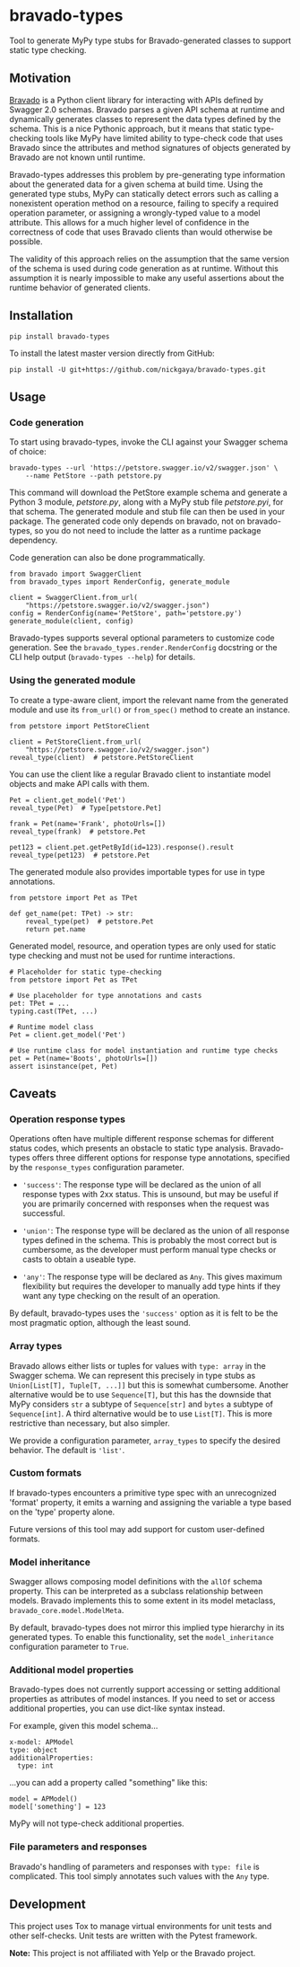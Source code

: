 # bravado-types

Tool to generate MyPy type stubs for Bravado-generated classes to support
static type checking.

## Motivation

[Bravado](https://github.com/Yelp/Bravado) is a Python client library for
interacting with APIs defined by Swagger 2.0 schemas. Bravado parses a given
API schema at runtime and dynamically generates classes to represent the data
types defined by the schema. This is a nice Pythonic approach, but it means
that static type-checking tools like MyPy have limited ability to type-check
code that uses Bravado since the attributes and method signatures of objects
generated by Bravado are not known until runtime.

Bravado-types addresses this problem by pre-generating type information about
the generated data for a given schema at build time. Using the generated type
stubs, MyPy can statically detect errors such as calling a nonexistent
operation method on a resource, failing to specify a required operation
parameter, or assigning a wrongly-typed value to a model attribute. This allows
for a much higher level of confidence in the correctness of code that uses
Bravado clients than would otherwise be possible.

The validity of this approach relies on the assumption that the same version of
the schema is used during code generation as at runtime.  Without this
assumption it is nearly impossible to make any useful assertions about the
runtime behavior of generated clients.

## Installation

    pip install bravado-types

To install the latest master version directly from GitHub:

    pip install -U git+https://github.com/nickgaya/bravado-types.git

## Usage

### Code generation

To start using bravado-types, invoke the CLI against your Swagger schema of
choice:

    bravado-types --url 'https://petstore.swagger.io/v2/swagger.json' \
        --name PetStore --path petstore.py

This command will download the PetStore example schema and generate a Python 3
module, *petstore.py*, along with a MyPy stub file *petstore.pyi*, for that
schema. The generated module and stub file can then be used in your package.
The generated code only depends on bravado, not on bravado-types, so you do not
need to include the latter as a runtime package dependency.

Code generation can also be done programmatically.

    from bravado import SwaggerClient
    from bravado_types import RenderConfig, generate_module

    client = SwaggerClient.from_url(
        "https://petstore.swagger.io/v2/swagger.json")
    config = RenderConfig(name='PetStore', path='petstore.py')
    generate_module(client, config)

Bravado-types supports several optional parameters to customize code
generation. See the `bravado_types.render.RenderConfig` docstring or the CLI
help output (`bravado-types --help`) for details.

### Using the generated module

To create a type-aware client, import the relevant name from the generated
module and use its `from_url()` or `from_spec()` method to create an instance.

    from petstore import PetStoreClient

    client = PetStoreClient.from_url(
        "https://petstore.swagger.io/v2/swagger.json")
    reveal_type(client)  # petstore.PetStoreClient

You can use the client like a regular Bravado client to instantiate model
objects and make API calls with them.

    Pet = client.get_model('Pet')
    reveal_type(Pet)  # Type[petstore.Pet]

    frank = Pet(name='Frank', photoUrls=[])
    reveal_type(frank)  # petstore.Pet

    pet123 = client.pet.getPetById(id=123).response().result
    reveal_type(pet123)  # petstore.Pet

The generated module also provides importable types for use in type
annotations.

    from petstore import Pet as TPet

    def get_name(pet: TPet) -> str:
        reveal_type(pet)  # petstore.Pet
        return pet.name

Generated model, resource, and operation types are only used for static type
checking and must not be used for runtime interactions.

    # Placeholder for static type-checking
    from petstore import Pet as TPet

    # Use placeholder for type annotations and casts
    pet: TPet = ...
    typing.cast(TPet, ...)

    # Runtime model class
    Pet = client.get_model('Pet')

    # Use runtime class for model instantiation and runtime type checks
    pet = Pet(name='Boots', photoUrls=[])
    assert isinstance(pet, Pet)

## Caveats

### Operation response types

Operations often have multiple different response schemas for different status
codes, which presents an obstacle to static type analysis.  Bravado-types
offers three different options for response type annotations, specified by the
`response_types` configuration parameter.

* `'success'`: The response type will be declared as the union of all response
  types with 2xx status. This is unsound, but may be useful if you are primarily
  concerned with responses when the request was successful.

* `'union'`: The response type will be declared as the union of all response
  types defined in the schema. This is probably the most correct but is
  cumbersome, as the developer must perform manual type checks or casts to
  obtain a useable type.

* `'any'`: The response type will be declared as `Any`. This gives maximum
  flexibility but requires the developer to manually add type hints if they
  want any type checking on the result of an operation.

By default, bravado-types uses the `'success'` option as it is felt to be the
most pragmatic option, although the least sound.

### Array types

Bravado allows either lists or tuples for values with `type: array` in the
Swagger schema. We can represent this precisely in type stubs as
`Union[List[T], Tuple[T, ...]]` but this is somewhat cumbersome. Another
alternative would be to use `Sequence[T]`, but this has the downside that MyPy
considers `str` a subtype of `Sequence[str]` and `bytes` a subtype of
`Sequence[int]`.  A third alternative would be to use `List[T]`. This is more
restrictive than necessary, but also simpler.

We provide a configuration parameter, `array_types` to specify the desired
behavior. The default is `'list'`.

### Custom formats

If bravado-types encounters a primitive type spec with an unrecognized 'format'
property, it emits a warning and assigning the variable a type based on the
'type' property alone.

Future versions of this tool may add support for custom user-defined formats.

### Model inheritance

Swagger allows composing model definitions with the `allOf` schema property.
This can be interpreted as a subclass relationship between models. Bravado
implements this to some extent in its model metaclass,
`bravado_core.model.ModelMeta`.

By default, bravado-types does not mirror this implied type hierarchy in its
generated types.  To enable this functionality, set the `model_inheritance`
configuration parameter to `True`.

### Additional model properties

Bravado-types does not currently support accessing or setting additional
properties as attributes of model instances. If you need to set or access
additional properties, you can use dict-like syntax instead.

For example, given this model schema...

    x-model: APModel
    type: object
    additionalProperties:
      type: int

...you can add a property called "something" like this:

    model = APModel()
    model['something'] = 123

MyPy will not type-check additional properties.

### File parameters and responses

Bravado's handling of parameters and responses with `type: file` is
complicated.  This tool simply annotates such values with the `Any` type.

## Development

This project uses Tox to manage virtual environments for unit tests and other
self-checks.  Unit tests are written with the Pytest framework.

**Note:** This project is not affiliated with Yelp or the Bravado project.
